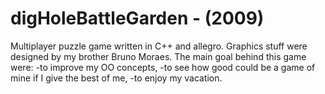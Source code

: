 # digHoleBattleGarden - (2009)

Multiplayer puzzle game written in C++ and allegro.
Graphics stuff were designed by my brother Bruno Moraes.
The main goal behind this game were:
-to improve my OO concepts,
-to see how good could be a game of mine if I give the best of me,
-to enjoy my vacation.
